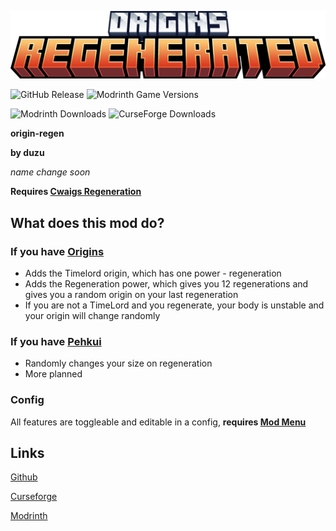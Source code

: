 ![Title](./origins_regenerated_title.png)

![GitHub Release](https://img.shields.io/github/v/release/Duzos/origin-regen?include_prereleases)
![Modrinth Game Versions](https://img.shields.io/modrinth/game-versions/origin-regen)

![Modrinth Downloads](https://img.shields.io/modrinth/dt/origin-regen?logo=modrinth)
![CurseForge Downloads](https://img.shields.io/curseforge/dt/963834?logo=curseforge&color=red)


**origin-regen**

**by duzu**

*name change soon*

**Requires [Cwaigs Regeneration](https://modrinth.com/mod/regeneration)**

## What does this mod do?

### If you have [Origins](https://modrinth.com/mod/origins)

- Adds the Timelord origin, which has one power - regeneration
- Adds the Regeneration power, which gives you 12 regenerations and gives you a random origin on your last regeneration
- If you are not a TimeLord and you regenerate, your body is unstable and your origin will change randomly

### If you have [Pehkui](https://modrinth.com/mod/pehkui)
- Randomly changes your size on regeneration
- More planned

### Config
All features are toggleable and editable in a config, **requires [Mod Menu](https://modrinth.com/mod/modmenu)**

## Links
[Github](https://github.com/Duzos/origin-regen)

[Curseforge](https://legacy.curseforge.com/minecraft/mc-mods/origins-regenerated)

[Modrinth](https://modrinth.com/mod/origin-regen)
